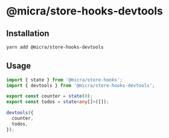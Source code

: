 # @micra/store-hooks-devtools

## Installation

```sh
yarn add @micra/store-hooks-devtools
```

## Usage

```typescript
import { state } from '@micra/store-hooks';
import { devtools } from '@micra/store-hooks-devtools';

export const counter = state(0);
export const todos = state<any[]>([]);

devtools({
  counter,
  todos,
});
```
